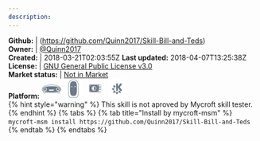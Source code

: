 ```yaml
---
description: 
---
```



**Github:** | (https://github.com/Quinn2017/Skill-Bill-and-Teds)  
**Owner:** | [@Quinn2017](https://github.com/Quinn2017)  
**Created:** | 2018-03-21T02:03:55Z  **Last updated:** 2018-04-07T13:25:38Z  
**License:** | [GNU General Public License v3.0](https://api.github.com/licenses/gpl-3.0)  
**Market status:** | [Not in Market](https://market.mycroft.ai/skill/)  
**Platform:**   ![](.gitbook/assets/mark-1-icon.png)  ![](.gitbook/assets/mark-2-icon.png)  ![](.gitbook/assets/picroft-icon.png)  ![](.gitbook/assets/kde.png)   
{% hint style="warning" %}
This skill is not aproved by Mycroft skill tester.
{% endhint %}
  {% tabs %}
{% tab title="Install by mycroft-msm" %}
``` mycroft-msm install https://github.com/Quinn2017/Skill-Bill-and-Teds```
{% endtab %}
  {% endtabs %}
  